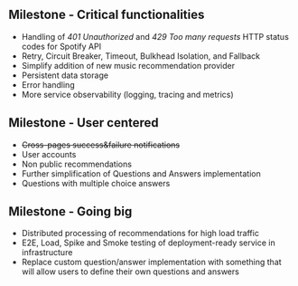 ## Milestone - Critical functionalities
- Handling of _401 Unauthorized_ and _429 Too many requests_ HTTP status codes for Spotify API
- Retry, Circuit Breaker, Timeout, Bulkhead Isolation, and Fallback
- Simplify addition of new music recommendation provider
- Persistent data storage
- Error handling
- More service observability (logging, tracing and metrics)

## Milestone - User centered
- ~~Cross-pages success&failure notifications~~
- User accounts
- Non public recommendations
- Further simplification of Questions and Answers implementation
- Questions with multiple choice answers

## Milestone - Going big
- Distributed processing of recommendations for high load traffic
- E2E, Load, Spike and Smoke testing of deployment-ready service in infrastructure
- Replace custom question/answer implementation with something that will allow users to define their own questions and answers